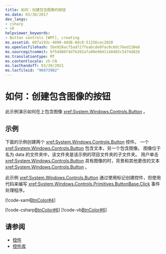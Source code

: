 ```yaml
---
title: 如何：创建包含图像的按钮
ms.date: 03/30/2017
dev_langs:
- csharp
- vb
helpviewer_keywords:
- Button controls [WPF], creating
ms.assetid: 607a193c-4098-4dd8-8dc0-51256cec2020
ms.openlocfilehash: 5be928ac75ad727feabcde07ac0c6dc76ed130e6
ms.sourcegitcommit: bf5dd80f4d7b202afa90e90d1148402c5474d826
ms.translationtype: MT
ms.contentlocale: zh-CN
ms.lasthandoff: 03/30/2021
ms.locfileid: "96973982"
---
```

# <a name="how-to-create-a-button-that-has-an-image"></a>如何：创建包含图像的按钮
此示例演示如何在上包含图像 <xref:System.Windows.Controls.Button> 。  
  
## <a name="example"></a>示例  
 下面的示例创建两个 <xref:System.Windows.Controls.Button> 控件。 一个 <xref:System.Windows.Controls.Button> 包含文本，另一个包含图像。 图像位于名为 data 的文件夹中，该文件夹是该示例的项目文件夹的子文件夹。 用户单击 <xref:System.Windows.Controls.Button> 具有图像的时，背景和其他更改的文本 <xref:System.Windows.Controls.Button> 。  
  
 此示例 <xref:System.Windows.Controls.Button> 通过使用标记创建控件，但使用代码来编写 <xref:System.Windows.Controls.Primitives.ButtonBase.Click> 事件处理程序。  
  
 [!code-xaml[BtnColor#4](~/samples/snippets/csharp/VS_Snippets_Wpf/BtnColor/CSharp/Pane1.xaml#4)]  
  
 [!code-csharp[BtnColor#6](~/samples/snippets/csharp/VS_Snippets_Wpf/BtnColor/CSharp/Pane1.xaml.cs#6)]
 [!code-vb[BtnColor#6](~/samples/snippets/visualbasic/VS_Snippets_Wpf/BtnColor/VisualBasic/Pane1.xaml.vb#6)]  
  
## <a name="see-also"></a>请参阅

- [控件](index.md)
- [控件库](control-library.md)
